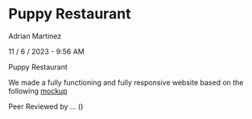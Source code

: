 # Puppy Restaurant

Adrian Martinez<br>

11 / 6 / 2023 - 9:56 AM<br>

Puppy Restaurant<br>

We made a fully functioning and fully responsive website based on the following <a href="https://xd.adobe.com/spec/5c97cdf9-bda2-47f1-7c8f-27c7fd5963dd-2aa6/">mockup</a>

Peer Reviewed by ... ()
